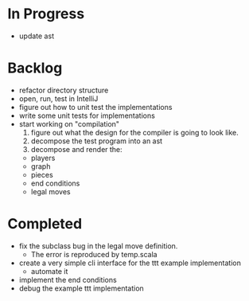 # In Progress
  - update ast

# Backlog
  - refactor directory structure
  - open, run, test in IntelliJ
  - figure out how to unit test the implementations
  - write some unit tests for implementations
  - start working on "compilation"
    1. figure out what the design for the compiler is going to look like.
    2. decompose the test program into an ast
    3. decompose and render the:
      - players
      - graph 
      - pieces
      - end conditions
      - legal moves

# Completed
  - fix the subclass bug in the legal move definition.
    - The error is reproduced by temp.scala
  - create a very simple cli interface for the ttt example implementation
    - automate it
  - implement the end conditions
  - debug the example ttt implementation
